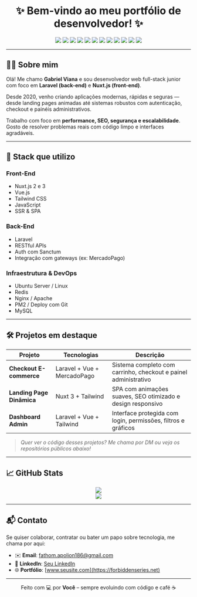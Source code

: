 <h1 align="center">✨ Bem-vindo ao meu portfólio de desenvolvedor! ✨</h1>

<p align="center">
  <!-- Front-end -->
  <img src="https://img.shields.io/badge/Nuxt-00DC82?style=for-the-badge&logo=nuxt.js&logoColor=white" />
  <img src="https://img.shields.io/badge/Vue.js-35495E?style=for-the-badge&logo=vue.js&logoColor=4FC08D" />
  <img src="https://img.shields.io/badge/TailwindCSS-06B6D4?style=for-the-badge&logo=tailwindcss&logoColor=white" />

  <!-- Back-end -->
  <img src="https://img.shields.io/badge/Laravel-FF2D20?style=for-the-badge&logo=laravel&logoColor=white" />
  <img src="https://img.shields.io/badge/PHP-777BB4?style=for-the-badge&logo=php&logoColor=white" />

  <!-- Build / Node Ecosystem -->
  <img src="https://img.shields.io/badge/Node.js-339933?style=for-the-badge&logo=nodedotjs&logoColor=white" />
  <img src="https://img.shields.io/badge/NPM-CB3837?style=for-the-badge&logo=npm&logoColor=white" />

  <!-- Banco e Infra -->
  <img src="https://img.shields.io/badge/MySQL-00758F?style=for-the-badge&logo=mysql&logoColor=white" />
  <img src="https://img.shields.io/badge/Redis-DC382D?style=for-the-badge&logo=redis&logoColor=white" />
  <img src="https://img.shields.io/badge/Nginx-009639?style=for-the-badge&logo=nginx&logoColor=white" />
  <img src="https://img.shields.io/badge/Apache-D22128?style=for-the-badge&logo=apache&logoColor=white" />
  <img src="https://img.shields.io/badge/Linux-FCC624?style=for-the-badge&logo=linux&logoColor=black" />
</p>

---

## 👨‍💻 Sobre mim

Olá! Me chamo **Gabriel Viana** e sou desenvolvedor web full-stack junior com foco em **Laravel (back-end)** e **Nuxt.js (front-end)**. 

Desde 2020, venho criando aplicações modernas, rápidas e seguras — desde landing pages animadas até sistemas robustos com autenticação, checkout e painéis administrativos.

Trabalho com foco em **performance, SEO, segurança e escalabilidade**. Gosto de resolver problemas reais com código limpo e interfaces agradáveis.

---

## 🧰 Stack que utilizo

### Front-End
- Nuxt.js 2 e 3
- Vue.js
- Tailwind CSS
- JavaScript
- SSR & SPA

### Back-End
- Laravel
- RESTful APIs
- Auth com Sanctum
- Integração com gateways (ex: MercadoPago)

### Infraestrutura & DevOps
- Ubuntu Server / Linux
- Redis
- Nginx / Apache
- PM2 / Deploy com Git
- MySQL

---

## 🛠️ Projetos em destaque

| Projeto | Tecnologias | Descrição |
|--------|-------------|-----------|
| **Checkout E-commerce** | Laravel + Vue + MercadoPago | Sistema completo com carrinho, checkout e painel administrativo |
| **Landing Page Dinâmica** | Nuxt 3 + Tailwind | SPA com animações suaves, SEO otimizado e design responsivo |
| **Dashboard Admin** | Laravel + Vue + Tailwind | Interface protegida com login, permissões, filtros e gráficos |

> *Quer ver o código desses projetos? Me chama por DM ou veja os repositórios públicos abaixo!*

---

## 📈 GitHub Stats

<p align="center">
  <img src="https://github-readme-stats.vercel.app/api?username=Akashiic&show_icons=true&theme=radical&count_private=true" />
  <br />
  <img src="https://github-readme-stats.vercel.app/api/top-langs/?username=Akashiic&layout=compact&theme=radical" />
</p>

---

## 📬 Contato

Se quiser colaborar, contratar ou bater um papo sobre tecnologia, me chama por aqui:

- ✉️ **Email**: fathom.apolion186@gmail.com
- 💼 **LinkedIn**: [Seu LinkedIn]([https://linkedin.com/in/seulinkedin](https://www.linkedin.com/in/gabriel-viana-019339341/))
- 🌐 **Portfólio**: [www.seusite.com](https://forbiddenseries.net)

---

<p align="center">
  Feito com 💻 por <strong>Você</strong> – sempre evoluindo com código e café ☕
</p>
